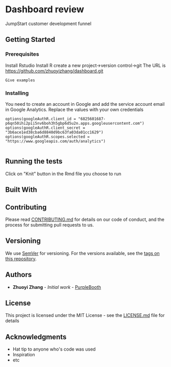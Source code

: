 # Dashboard review

JumpStart customer development funnel

## Getting Started





### Prerequisites

Install Rstudio
Install R
create a new project->version control->git
The URL is https://github.com/zhuoyizhang/dashboard.git

```
Give examples
```

### Installing

You need to create an account in Google and add the service account email in Google Analytics.
Replace the values with your own credentials


```
options(googleAuthR.client_id = "6825601687-p6qn50ihi2pii5nv6boh3h5gbp6d5u2n.apps.googleusercontent.com")
options(googleAuthR.client_secret = "3b6ace1ed38cba6d8840d9bc63fa03da01cc1629")
options(googleAuthR.scopes.selected = "https://www.googleapis.com/auth/analytics")


```


## Running the tests

Click on "Knit" button in the Rmd file you choose to run



## Built With



## Contributing

Please read [CONTRIBUTING.md](https://gist.github.com/PurpleBooth/b24679402957c63ec426) for details on our code of conduct, and the process for submitting pull requests to us.

## Versioning

We use [SemVer](http://semver.org/) for versioning. For the versions available, see the [tags on this repository](https://github.com/your/project/tags). 

## Authors

* **Zhuoyi Zhang** - *Initial work* - [PurpleBooth](https://github.com/PurpleBooth)



## License

This project is licensed under the MIT License - see the [LICENSE.md](LICENSE.md) file for details

## Acknowledgments

* Hat tip to anyone who's code was used
* Inspiration
* etc
